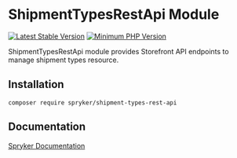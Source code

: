 # ShipmentTypesRestApi Module
[![Latest Stable Version](https://poser.pugx.org/spryker/shipment-types-rest-api/v/stable.svg)](https://packagist.org/packages/spryker/shipment-types-rest-api)
[![Minimum PHP Version](https://img.shields.io/badge/php-%3E%3D%208.0-8892BF.svg)](https://php.net/)

ShipmentTypesRestApi module provides Storefront API endpoints to manage shipment types resource.

## Installation

```
composer require spryker/shipment-types-rest-api
```

## Documentation

[Spryker Documentation](https://docs.spryker.com)
